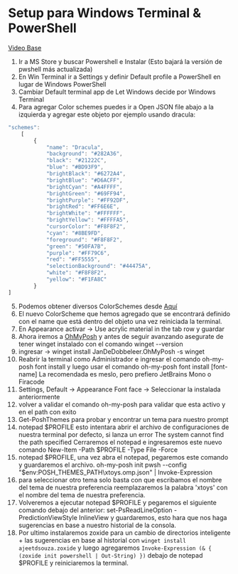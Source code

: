 # Setup para Windows Terminal & PowerShell
[Video Base](https://youtu.be/6SGIFVJ5Izs?si=lgTUnGTAOmVHm3gr)
1. Ir a MS Store y buscar Powershell e Instalar (Esto bajará la versión de pwshell más actualizada)
2. En Win Terminal ir a Settings y definir Default profile a PowerShell en lugar de Windows PowerShell
3. Cambiar Default terminal app de Let Windows decide por Windows Terminal
4. Para agregar Color schemes puedes ir a Open JSON file abajo a la izquierda y agregar este objeto por ejemplo usando dracula:
```javascript
"schemes": 
    [
        {
            "name": "Dracula",
            "background": "#282A36",
            "black": "#21222C",
            "blue": "#BD93F9",
            "brightBlack": "#6272A4",
            "brightBlue": "#D6ACFF",
            "brightCyan": "#A4FFFF",
            "brightGreen": "#69FF94",
            "brightPurple": "#FF92DF",
            "brightRed": "#FF6E6E",
            "brightWhite": "#FFFFFF",
            "brightYellow": "#FFFFA5",
            "cursorColor": "#F8F8F2",
            "cyan": "#8BE9FD",
            "foreground": "#F8F8F2",
            "green": "#50FA7B",
            "purple": "#FF79C6",
            "red": "#FF5555",
            "selectionBackground": "#44475A",
            "white": "#F8F8F2",
            "yellow": "#F1FA8C"
        }
]
```
5. Podemos obtener diversos ColorSchemes desde [Aquí](https://windowsterminalthemes.dev/)
6. El nuevo ColorScheme que hemos agregado que se encontrará definido con el name que está dentro del objeto una vez reiniciada la terminal.
7. En Appearance activar -> Use acrylic material in the tab row y guardar
8. Ahora iremos a [OhMyPosh](https://ohmyposh.dev/docs/installation/windows) y antes de seguir avanzando asegurate de tener winget instalado con el comando winget --version
9. ingresar -> winget install JanDeDobbeleer.OhMyPosh -s winget
10. Reabrir la terminal como Administrador e ingresar el comando oh-my-posh font install y luego usar el comando oh-my-posh font install [font-name] La recomendada es meslo, pero prefiero JetBrains Mono o Firacode
11. Settings, Default -> Appearance Font face -> Seleccionar la instalada anteriormente
12. volver a validar el comando oh-my-posh para validar que esta activo y en el path con exito
13. Get-PoshThemes para probar y encontrar un tema para nuestro prompt
14. notepad $PROFILE esto intentara abrir el archivo de configuraciones de nuestra terminal por defecto, si lanza un error The system cannot find the path specified Cerraremos el notepad e ingresaremos este nuevo comando New-Item -Path $PROFILE -Type File -Force
15. notepad $PROFILE, una vez abra el notepad, pegaremos este comando y guardaremos el archivo. oh-my-posh init pwsh --config "$env:POSH_THEMES_PATH\xtoys.omp.json" | Invoke-Expression
16. para seleccionar otro tema solo basta con que escribamos el nombre del tema de nuestra preferencia reemplazaremos la palabra 'xtoys' con el nombre del tema de nuestra preferencia.
17. Volveremos a ejecutar notepad $PROFILE y pegaremos el siguiente comando debajo del anterior: set-PsReadLineOption -PredictionViewStyle InlineView y guardaremos, esto hara que nos haga sugerencias en base a nuestro historial de la consola.
18. Por ultimo instalaremos zoxide para un cambio de directorios inteligente + las sugerencias en base al historial con `winget install ajeetdsouza.zoxide` y luego agregaremos `Invoke-Expression (& { (zoxide init powershell | Out-String) })` debajo de notepad $PROFILE y reiniciaremos la terminal.
